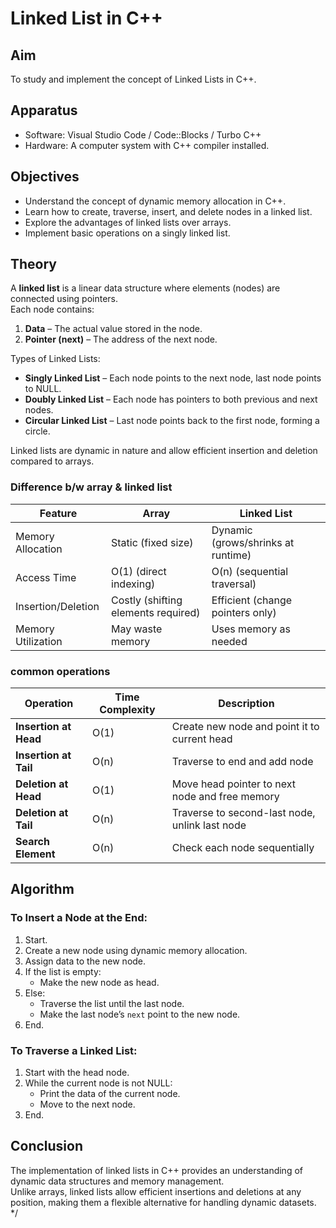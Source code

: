 
# Linked List in C++

## Aim
To study and implement the concept of Linked Lists in C++.

## Apparatus
- Software: Visual Studio Code / Code::Blocks / Turbo C++
- Hardware: A computer system with C++ compiler installed.

## Objectives
- Understand the concept of dynamic memory allocation in C++.
- Learn how to create, traverse, insert, and delete nodes in a linked list.
- Explore the advantages of linked lists over arrays.
- Implement basic operations on a singly linked list.

## Theory
A **linked list** is a linear data structure where elements (nodes) are connected using pointers.  
Each node contains:
1. **Data** – The actual value stored in the node.
2. **Pointer (next)** – The address of the next node.

Types of Linked Lists:
- **Singly Linked List** – Each node points to the next node, last node points to NULL.
- **Doubly Linked List** – Each node has pointers to both previous and next nodes.
- **Circular Linked List** – Last node points back to the first node, forming a circle.

Linked lists are dynamic in nature and allow efficient insertion and deletion compared to arrays.

### Difference b/w array & linked list
| Feature            | Array                               | Linked List                        |
| ------------------ | ----------------------------------- | ---------------------------------- |
| Memory Allocation  | Static (fixed size)                 | Dynamic (grows/shrinks at runtime) |
| Access Time        | O(1) (direct indexing)              | O(n) (sequential traversal)        |
| Insertion/Deletion | Costly (shifting elements required) | Efficient (change pointers only)   |
| Memory Utilization | May waste memory                    | Uses memory as needed              |

### common operations

| Operation             | Time Complexity | Description                                    |
| --------------------- | --------------- | ---------------------------------------------- |
| **Insertion at Head** | O(1)            | Create new node and point it to current head   |
| **Insertion at Tail** | O(n)            | Traverse to end and add node                   |
| **Deletion at Head**  | O(1)            | Move head pointer to next node and free memory |
| **Deletion at Tail**  | O(n)            | Traverse to second-last node, unlink last node |
| **Search Element**    | O(n)            | Check each node sequentially                   |

## Algorithm
### To Insert a Node at the End:
1. Start.
2. Create a new node using dynamic memory allocation.
3. Assign data to the new node.
4. If the list is empty:
   - Make the new node as head.
5. Else:
   - Traverse the list until the last node.
   - Make the last node’s `next` point to the new node.
6. End.

### To Traverse a Linked List:
1. Start with the head node.
2. While the current node is not NULL:
   - Print the data of the current node.
   - Move to the next node.
3. End.

## Conclusion
The implementation of linked lists in C++ provides an understanding of dynamic data structures and memory management.  
Unlike arrays, linked lists allow efficient insertions and deletions at any position, making them a flexible alternative for handling dynamic datasets.
*/

